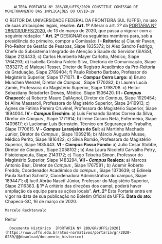         ALTERA PORTARIA Nº 286/GR/UFFS/2020 CONSTITUI COMISSÃO DE MONITORAMENTO DAS IMPLICAÇÕES DO COVID-19  

 O REITOR DA UNIVERSIDADE FEDERAL DA FRONTEIRA SUL (UFFS), no uso de suas atribuições legais, resolve:   **Art. 1º**  Alterar o art. 2º da [PORTARIA Nº 286/GR/UFFS/2020](https://www.uffs.edu.br/atos-normativos/portaria/gr/2020-0286), de 13 de março de 2020, que passa a vigorar com a seguinte redação: “ **Art. 2º**  DESIGNAR os seguintes membros para, sob a presidência do primeiro, compor a Comissão: **I - Reitoria:** a) Claunir Pavan, Pró-Reitor de Gestão de Pessoas, Siape 1835372; b) Alex Sandro Fedrigo, Chefe do Subsistema Integrado de Atenção à Saúde do Servidor (SIASS), Siape 2124433; c) Carlos Humberto Mayer Carlotto, Médico, Siape 1764293; d) Isabella Cristina Noleto Silva, Diretoria de Comunicação, Siape 1383277; e) Maiquel Tesser, Diretor de Registro Acadêmico da Pró-Reitoria de Graduação, Siape 2769404; f) Paulo Roberto Barbato, Professor do Magistério Superior, Siape 1771071. **II - *Campus*  Cerro Largo:** a) Bruno Munchen Wenzel, Diretor de *Campus* , Siape 1770282; b) Lauren Lucia Zamin, Professora do Magistério Superior, Siape 1798708. c) Heitor Sebastiany Reisdorfer Dewes, Médico, Siape 1536420. **III - *Campus*  Chapecó:** a) Roberto Mauro DallAgnol, Diretor de  *Campus*, Siape 1929454; b) Aline Massaroli, Professora do Magistério Superior, Siape 2419913; c) Agnes de Fátima Pereira Cruvinel, Professora do Magistério Superior, Siape 1894004. **IV - *Campus*  Erechim:** a) Luis Fernando Santos Correa da Silva, Diretor de *Campus* , Siape 1771914; b) Irene Cosmo Neta, Enfermeira, Siape 1409617; c) Luciomar Luis Bernstein, Técnico em Segurança do Trabalho, Siape 1770615. **V - *Campus*  Laranjeiras do Sul:** a) Martinho Machado Junior, Diretor de *Campus* , Siape 1039216; b) Márcio Augusto Musse, Médico Perito, Siape 1816422; c) Silvia Romão, Professora do Magistério Superior, Siape 1835443. **VI - *Campus*  Passo Fundo:** a) Julio Cesar Stobbe, Diretor de *Campus* , Siape 2058102 **;** b) Ana Laura Nicoletti Carvalho Petry, Fisioterapeuta, Siape 2143172; c) Tiago Teixeira Simon, Professor do Magistério Superior, Siape 1483294. **VII - *Campus*  Realeza:** a) Marcos Antonio Beal, Diretor de *Campus* , Siape 1767581 **;** b) Ademir Roberto Freddo, Coordenador Acadêmico do *campus* , Siape 1373639; c) Edineia Paula Sartori Schmitz, Coordenadora Administrativa do campus, Siape 1894471; d) Iucif Abrão Nascif Júnior, Professor do Magistério Superior, Siape 2116383. **§ 1º**  A critério das direções dos campi, poderá haver ampliação da equipe para as ações locais”.   **Art. 2º**  Esta Portaria entra em vigor na data de sua publicação no Boletim Oficial da UFFS.      **Data do ato:** Chapecó-SC, 16 de março de 2020.   
 

    Marcelo Recktenvald   
 Reitor 

      Documento Histórico  [PORTARIA Nº 289/GR/UFFS/2020](https://www.uffs.edu.br/atos-normativos/portaria/gr/2020-0289/@@download/documento_historico)     
      